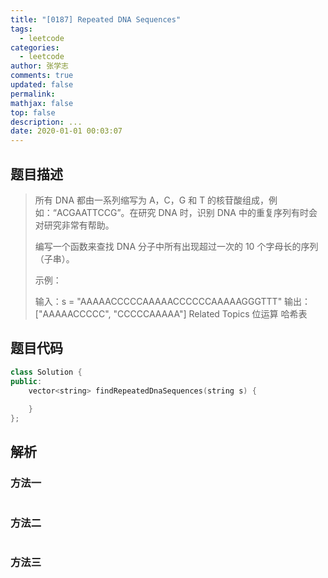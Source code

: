 ```yaml
---
title: "[0187] Repeated DNA Sequences"
tags:
  - leetcode
categories:
  - leetcode
author: 张学志
comments: true
updated: false
permalink:
mathjax: false
top: false
description: ...
date: 2020-01-01 00:03:07
---
```


## 题目描述

> 所有 DNA 都由一系列缩写为 A，C，G 和 T 的核苷酸组成，例如：“ACGAATTCCG”。在研究 DNA 时，识别 DNA 中的重复序列有时会对研究非常有帮助。 
> 
> 编写一个函数来查找 DNA 分子中所有出现超过一次的 10 个字母长的序列（子串）。 
> 
> 
> 
> 示例： 
> 
> 输入：s = "AAAAACCCCCAAAAACCCCCCAAAAAGGGTTT"
> 输出：["AAAAACCCCC", "CCCCCAAAAA"] 
> Related Topics 位运算 哈希表

## 题目代码

```cpp
class Solution {
public:
    vector<string> findRepeatedDnaSequences(string s) {
        
    }
};
```

## 解析

### 方法一

```cpp

```

### 方法二

```cpp

```

### 方法三

```cpp

```

